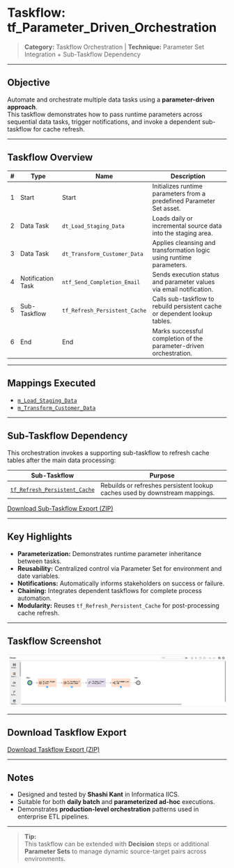 # Taskflow: tf_Parameter_Driven_Orchestration

> **Category:** Taskflow Orchestration | **Technique:** Parameter Set Integration + Sub-Taskflow Dependency

---

##  Objective
Automate and orchestrate multiple data tasks using a **parameter-driven approach**.  
This taskflow demonstrates how to pass runtime parameters across sequential data tasks, trigger notifications, and invoke a dependent sub-taskflow for cache refresh.

---

##  Taskflow Overview
| # | Type | Name | Description |
|---|------|------|-------------|
| 1 | Start | Start | Initializes runtime parameters from a predefined Parameter Set asset. |
| 2 | Data Task | `dt_Load_Staging_Data` | Loads daily or incremental source data into the staging area. |
| 3 | Data Task | `dt_Transform_Customer_Data` | Applies cleansing and transformation logic using runtime parameters. |
| 4 | Notification Task | `ntf_Send_Completion_Email` | Sends execution status and parameter values via email notification. |
| 5 | Sub-Taskflow | `tf_Refresh_Persistent_Cache` | Calls sub-taskflow to rebuild persistent cache or dependent lookup tables. |
| 6 | End | End | Marks successful completion of the parameter-driven orchestration. |

---

##  Mappings Executed
- [`m_Load_Staging_Data`](../CDI/mappings/m_Load_Staging_Data.png)  
- [`m_Transform_Customer_Data`](../CDI/mappings/m_Transform_Customer_Data.png)

---

##  Sub-Taskflow Dependency
This orchestration invokes a supporting sub-taskflow to refresh cache tables after the main data processing:

| Sub-Taskflow | Purpose |
|---------------|----------|
| [`tf_Refresh_Persistent_Cache`](../CDI/taskflows/tf_Refresh_Persistent_Cache.png) | Rebuilds or refreshes persistent lookup caches used by downstream mappings. |

[Download Sub-Taskflow Export (ZIP)](https://raw.githubusercontent.com/s-h-a-s-h-i-k-a-n-t/iics-projects-portfolio/main/jobs_exports/tf_Refresh_Persistent_Cache-1760825534921.zip)

---

##  Key Highlights
- **Parameterization:** Demonstrates runtime parameter inheritance between tasks.  
- **Reusability:** Centralized control via Parameter Set for environment and date variables.  
- **Notifications:** Automatically informs stakeholders on success or failure.  
- **Chaining:** Integrates dependent taskflows for complete process automation.  
- **Modularity:** Reuses `tf_Refresh_Persistent_Cache` for post-processing cache refresh.

---

##  Taskflow Screenshot
![tf_Parameter_Driven_Orchestration](../CDI/taskflows/tf_Parameter_Driven_Orchestration.png)

---

##  Download Taskflow Export
[Download Taskflow Export (ZIP)](https://raw.githubusercontent.com/s-h-a-s-h-i-k-a-n-t/iics-projects-portfolio/main/jobs_exports/tf_Parameter_Driven_Orchestration-1760823231527.zip)

---

##  Notes
- Designed and tested by **Shashi Kant** in Informatica IICS.  
- Suitable for both **daily batch** and **parameterized ad-hoc** executions.  
- Demonstrates **production-level orchestration** patterns used in enterprise ETL pipelines.

---

>  **Tip:**  
> This taskflow can be extended with **Decision** steps or additional **Parameter Sets** to manage dynamic source-target pairs across environments.
